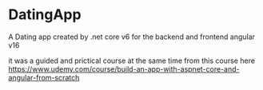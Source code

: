 # DatingApp
A Dating app created by .net core v6 for the backend 
and frontend angular v16 

it was a guided and prictical course at the same time from this course here 
https://www.udemy.com/course/build-an-app-with-aspnet-core-and-angular-from-scratch
